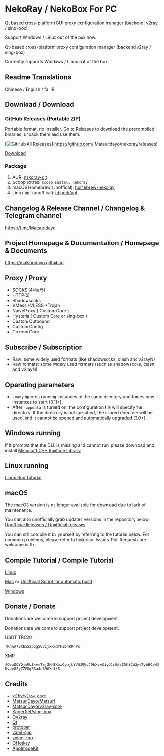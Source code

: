# NekoRay / NekoBox For PC

Qt based cross-platform GUI proxy configuration manager (backend: v2ray / sing-box)

Support Windows / Linux out of the box now.

Qt-based cross-platform proxy configuration manager (backend v2ray / sing-box)

Currently supports Windows / Linux out of the box

## Readme Translations

Chinese / English / [fa_IR](README_fa.md)

## Download / Download

### GitHub Releases (Portable ZIP)

Portable format, no installer. Go to Releases to download the precompiled binaries, unpack them and use them.

[![GitHub All Releases](https://img.shields.io/github/downloads/Matsuridayo/nekoray/total?label=downloads-total&logo=github&style=flat-square)](https://github.com/ Matsuridayo/nekoray/releases)

[Download](https://github.com/Matsuridayo/nekoray/releases)

### Package

1. AUR: [nekoray-git](https://aur.archlinux.org/packages/nekoray-git)
2. Scoop extras: `scoop install nekoray`
3. macOS Homebrew (unoffical): [homebrew-nekoray](https://github.com/tdjnodj/homebrew-nekoray)
4. Linux apt (unoffical): [tdjnodj/apt](https://github.com/tdjnodj/apt)

## Changelog & Release Channel / Changelog & Telegram channel

https://t.me/Matsuridayo

## Project Homepage & Documentation / Homepage & Documents

https://matsuridayo.github.io

## Proxy / Proxy

* SOCKS (4/4a/5)
* HTTP(S)
* Shadowsocks
* VMess
*VLESS
*Trojan
* NaïveProxy ( Custom Core )
* Hysteria ( Custom Core or sing-box )
* Custom Outbound
* Custom Config
* Custom Core

## Subscribe / Subscription

* Raw: some widely used formats (like shadowsocks, clash and v2rayN)
* Raw formats: some widely used formats (such as shadowsocks, clash and v2rayN)

## Operating parameters

- `-many` ignores running instances of the same directory and forces new instances to start (0.11+).
- After `-appdata` is turned on, the configuration file will specify the directory. If the directory is not specified, the shared directory will be used, and it cannot be opened and automatically upgraded (3.0+).

## Windows running

If it prompts that the DLL is missing and cannot run, please download and install [Microsoft C++ Runtime Library](https://aka.ms/vs/17/release/vc_redist.x64.exe)

## Linux running

[Linux Run Tutorial](docs/Run_Linux.md)

## macOS

The macOS version is no longer available for download due to lack of maintenance.

You can also unofficially grab updated versions in the repository below. [Unofficial Releases / Unofficial releases](https://github.com/aaaamirabbas/nekoray-macos/releases)

You can still compile it by yourself by referring to the tutorial below. For common problems, please refer to historical Issues. Pull Requests are welcome to fix.

## Compile Tutorial / Compile Tutorial

[Linux](docs/Build_Linux.md)

[Mac](docs/Build_MacOS.md) or [Unofficial Script for automatic build](https://github.com/aaaamirabbas/nekoray-macos)

[Windows](docs/Build_Windows.md)

## Donate / Donate

Donations are welcome to support project development.

Donations are welcome to support project development.

USDT TRC20

`TRhnA7SXE5Sap5gSG3ijxRmdYFiD4KRhPs`

XMR

`49bwESYQjoRL3xmvTcjZKHEKaiGywjLYVQJMUv79bXonGiyDCs8AzE3KiGW2ytTybBCpWJUvov8SjZZEGg66a4e59GXa6k5`

## Credits

- [v2fly/v2ray-core](https://github.com/v2fly/v2ray-core)
- [MatsuriDayo/Matsuri](https://github.com/MatsuriDayo/Matsuri)
- [MatsuriDayo/v2ray-core](https://github.com/MatsuriDayo/v2ray-core)
- [SagerNet/sing-box](https://github.com/SagerNet/sing-box)
- [Qv2ray](https://github.com/Qv2ray/Qv2ray)
- [Qt](https://www.qt.io/)
- [protobuf](https://github.com/protocolbuffers/protobuf)
- [yaml-cpp](https://github.com/jbeder/yaml-cpp)
- [zxing-cpp](https://github.com/nu-book/zxing-cpp)
- [QHotkey](https://github.com/Skycoder42/QHotkey)
- [AppImageKit](https://github.com/AppImage/AppImageKit)
